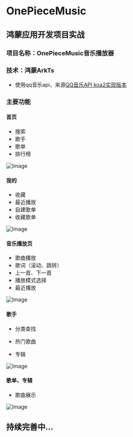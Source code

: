 # OnePieceMusic

## 鸿蒙应用开发项目实战

### 项目名称：OnePieceMusic音乐播放器

### 技术：鸿蒙ArkTs

- 使用qq音乐api，来源[QQ音乐API koa2实现版本](https://rain120.github.io/qq-music-api/#/?id=获取歌手信息)

### 主要功能

#### 首页

- 搜索
- 歌手
- 歌单
- 排行榜

![Image](https://github.com/I-am-lufei/OnePieceMusic/blob/main/Images/img.png)

#### 我的

- 收藏
- 最近播放
- 自建歌单
- 收藏歌单

![Image](https://github.com/I-am-lufei/OnePieceMusic/blob/main/Images/img_1.png)

#### 音乐播放页

- 歌曲播放
- 歌词（滚动、跳转）
- 上一首、下一首
- 播放模式选择
- 最近播放

![Image](https://github.com/I-am-lufei/OnePieceMusic/blob/main/Images/img_2.png)

#### 歌手

- 分类查找

- 热门歌曲
- 专辑

![Image](https://github.com/I-am-lufei/OnePieceMusic/blob/main/Images/img_3.png)

#### 歌单、专辑

- 歌曲展示

![Image](https://github.com/I-am-lufei/OnePieceMusic/blob/main/Images/img_4.png)

## 持续完善中...
